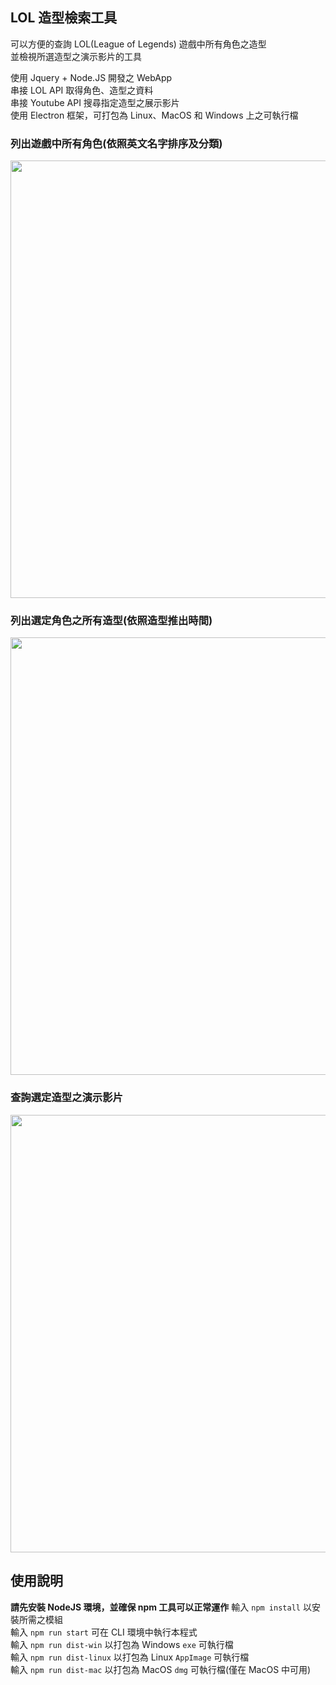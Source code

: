 ## LOL 造型檢索工具
可以方便的查詢 LOL(League of Legends) 遊戲中所有角色之造型 <br/>
並檢視所選造型之演示影片的工具 <br/>

使用 Jquery + Node.JS 開發之 WebApp <br/>
串接 LOL API 取得角色、造型之資料 <br/>
串接 Youtube API 搜尋指定造型之展示影片 <br/>
使用 Electron 框架，可打包為 Linux、MacOS 和 Windows 上之可執行檔

### 列出遊戲中所有角色(依照英文名字排序及分類)
<img src="https://github.com/youshenliang/LoL-Skin-Viewer/blob/main/imgs/list_all_champions.png" width="700">

### 列出選定角色之所有造型(依照造型推出時間)
<img src="https://github.com/youshenliang/LoL-Skin-Viewer/blob/main/imgs/list_all_skins.png" width="700">

### 查詢選定造型之演示影片
<img src="https://github.com/youshenliang/LoL-Skin-Viewer/blob/main/imgs/show_skin_video.png" width="700">

## 使用說明
**請先安裝 NodeJS 環境，並確保 npm 工具可以正常運作**
輸入 `npm install` 以安裝所需之模組 <br/>
輸入 `npm run start` 可在 CLI 環境中執行本程式 <br/>
輸入 `npm run dist-win` 以打包為 Windows `exe` 可執行檔 <br/>
輸入 `npm run dist-linux` 以打包為 Linux `AppImage` 可執行檔 <br/>
輸入 `npm run dist-mac` 以打包為 MacOS `dmg` 可執行檔(僅在 MacOS 中可用)

